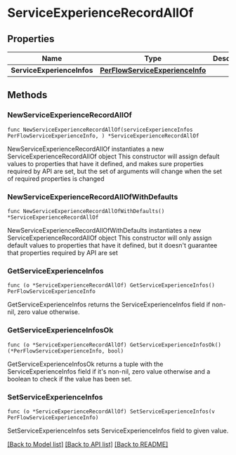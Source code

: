 # ServiceExperienceRecordAllOf

## Properties

Name | Type | Description | Notes
------------ | ------------- | ------------- | -------------
**ServiceExperienceInfos** | [**PerFlowServiceExperienceInfo**](PerFlowServiceExperienceInfo.md) |  | 

## Methods

### NewServiceExperienceRecordAllOf

`func NewServiceExperienceRecordAllOf(serviceExperienceInfos PerFlowServiceExperienceInfo, ) *ServiceExperienceRecordAllOf`

NewServiceExperienceRecordAllOf instantiates a new ServiceExperienceRecordAllOf object
This constructor will assign default values to properties that have it defined,
and makes sure properties required by API are set, but the set of arguments
will change when the set of required properties is changed

### NewServiceExperienceRecordAllOfWithDefaults

`func NewServiceExperienceRecordAllOfWithDefaults() *ServiceExperienceRecordAllOf`

NewServiceExperienceRecordAllOfWithDefaults instantiates a new ServiceExperienceRecordAllOf object
This constructor will only assign default values to properties that have it defined,
but it doesn't guarantee that properties required by API are set

### GetServiceExperienceInfos

`func (o *ServiceExperienceRecordAllOf) GetServiceExperienceInfos() PerFlowServiceExperienceInfo`

GetServiceExperienceInfos returns the ServiceExperienceInfos field if non-nil, zero value otherwise.

### GetServiceExperienceInfosOk

`func (o *ServiceExperienceRecordAllOf) GetServiceExperienceInfosOk() (*PerFlowServiceExperienceInfo, bool)`

GetServiceExperienceInfosOk returns a tuple with the ServiceExperienceInfos field if it's non-nil, zero value otherwise
and a boolean to check if the value has been set.

### SetServiceExperienceInfos

`func (o *ServiceExperienceRecordAllOf) SetServiceExperienceInfos(v PerFlowServiceExperienceInfo)`

SetServiceExperienceInfos sets ServiceExperienceInfos field to given value.



[[Back to Model list]](../README.md#documentation-for-models) [[Back to API list]](../README.md#documentation-for-api-endpoints) [[Back to README]](../README.md)


